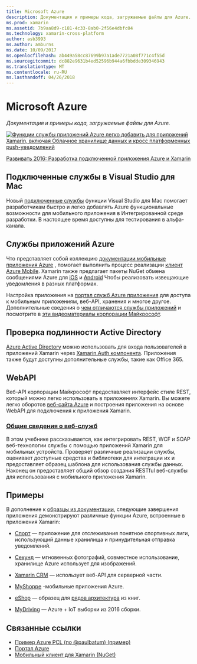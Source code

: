 ```yaml
---
title: Microsoft Azure
description: Документация и примеры кода, загружаемые файлы для Azure.
ms.prod: xamarin
ms.assetid: 7b9aa8d9-c181-4c33-8ab0-2f56e4dbfc04
ms.technology: xamarin-cross-platform
author: asb3993
ms.author: amburns
ms.date: 10/09/2017
ms.openlocfilehash: ab449a58cc87699b97a1ade7721a08f771c4f55d
ms.sourcegitcommit: dc882e9631b4ed52596b944a6fbbdde309346943
ms.translationtype: MT
ms.contentlocale: ru-RU
ms.lasthandoff: 04/26/2018
---
```

# <a name="microsoft-azure"></a>Microsoft Azure

_Документация и примеры кода, загружаемые файлы для Azure._

[ ![](images/evolve-mikej-azure-sml.png "Функции службы приложений Azure легко добавить для приложений Xamarin, включая Облачное хранилище данных и кросс платформенных push-уведомлений")](https://evolve.xamarin.com/session/56ec886fde91c6253c277bc6)

[Развивать 2016: Разработка подключенной приложения Azure и Xamarin](https://evolve.xamarin.com/session/56ec886fde91c6253c277bc6)

## <a name="connected-services-in-visual-studio-for-mac"></a>Подключенные службы в Visual Studio для Mac

Новый [подключенные службы](connected-services.md) функции Visual Studio для Mac помогает разработчикам быстро и легко добавлять Azure функциональные возможности для мобильного приложения в Интегрированной среде разработки. В настоящее время доступны для тестирования в альфа-канала.


## <a name="azure-app-services"></a>Службы приложений Azure

Что представляет собой коллекцию [документации мобильные приложения Azure](~/cross-platform/data-cloud/mobile-apps.md) , помогает выполнить процесс реализации [клиент Azure Mobile](https://www.nuget.org/packages/Microsoft.Azure.Mobile.Client/).
Xamarin также предлагает пакеты NuGet обмена сообщениями Azure для [iOS](https://www.nuget.org/packages/Xamarin.Azure.NotificationHubs.iOS/) и [Android](https://www.nuget.org/packages/Xamarin.Azure.NotificationHubs.Android/) Чтобы реализовать извещающие уведомления в разных платформах.

Настройка приложения на [портал служб Azure приложения](https://portal.azure.com/) для доступа к мобильным приложениям, веб-API, хранения и многое другое. Дополнительные сведения о [чем отличаются службы приложений](http://azure.microsoft.com/updates/whats-new-with-azure-app-service/) и посмотрите в [эти видеоматериалы корпорации Майкрософт](http://azure.microsoft.com/campaigns/azure-march-announcement/).

## <a name="active-directory-authentication"></a>Проверка подлинности Active Directory

[Azure Active Directory](~/cross-platform/data-cloud/active-directory/index.md) можно использовать для входа пользователей в приложений Xamarin через [Xamarin.Auth компонента](https://www.nuget.org/packages/Xamarin.Auth/).
Приложения также будут доступны дополнительные службы, такие как Office 365.

## <a name="webapi"></a>WebAPI

Веб-API корпорации Майкрософт предоставляет интерфейс стиле REST, который можно легко использовать в приложениях Xamarin.
Вы можете легко оборотов [веб-сайта Azure](https://trywebsites.azurewebsites.net/) и построения приложения на основе WebAPI для подключения к приложения Xamarin.


###  <a name="introduction-to-web-servicescross-platformdata-cloudweb-servicesindexmd"></a>[Общие сведения о веб-служб](~/cross-platform/data-cloud/web-services/index.md)

В этом учебнике рассказывается, как интегрировать REST, WCF и SOAP веб-технологии службы с помощью приложений Xamarin для мобильных устройств. Проверяет различные реализации службы, оценивает доступные средства и библиотеки для интеграции их и предоставляет образец шаблона для использования службы данных. Наконец он предоставляет общий обзор создания RESTful веб-службы для использования с мобильного приложения Xamarin.

## <a name="samples"></a>Примеры

В дополнение к [образцы из документации](https://github.com/xamarin/mobile-samples/tree/master/Azure), следующие завершения приложения демонстрируют различные функции Azure, встроенные в приложения Xamarin:

- [Спорт](https://github.com/xamarin/Sport) — приложение для отслеживания понятное спортивных лиги, использующий данные хранилища и принудительная отправка уведомлений.
- [Секунд](https://github.com/pierceboggan/Moments) — мгновенных фотографий, совместное использование, хранилище Azure использует для изображений.
- [Xamarin CRM](https://github.com/xamarin/app-crm) — использует веб-API для серверной части.
- [MyShoppe](https://github.com/jamesmontemagno/MyShoppe) -мобильные приложения Azure.

- [eShop](https://github.com/dotnet-architecture/eShopOnContainers) — образец для [рядов архитектура](https://www.microsoft.com/net/learn/architecture) из книг.
- [MyDriving](https://azure.microsoft.com/campaigns/mydriving/) — Azure + IoT выборки из 2016 сборки.


## <a name="related-links"></a>Связанные ссылки

- [Пример Azure PCL (по @paulbatum) (пример)](https://github.com/paulbatum/mobile-services-xamarin-pcl)
- [Портал Azure](http://azure.microsoft.com/)
- [Мобильный клиент для Xamarin (NuGet)](https://www.nuget.org/packages/Microsoft.Azure.Mobile.Client/)
